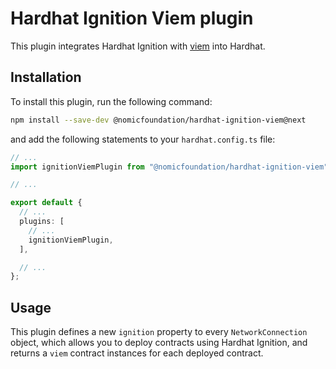 # Hardhat Ignition Viem plugin

This plugin integrates Hardhat Ignition with [viem](https://viem.sh) into Hardhat.

## Installation

To install this plugin, run the following command:

```bash
npm install --save-dev @nomicfoundation/hardhat-ignition-viem@next
```

and add the following statements to your `hardhat.config.ts` file:

```typescript
// ...
import ignitionViemPlugin from "@nomicfoundation/hardhat-ignition-viem";

// ...

export default {
  // ...
  plugins: [
    // ...
    ignitionViemPlugin,
  ],

  // ...
};
```

## Usage

This plugin defines a new `ignition` property to every `NetworkConnection` object, which allows you to deploy contracts using Hardhat Ignition, and returns a `viem` contract instances for each deployed contract.
